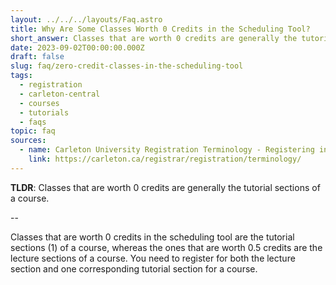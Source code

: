 ```yaml
---
layout: ../../../layouts/Faq.astro
title: Why Are Some Classes Worth 0 Credits in the Scheduling Tool?
short_answer: Classes that are worth 0 credits are generally the tutorial sections of a course.
date: 2023-09-02T00:00:00.000Z
draft: false
slug: faq/zero-credit-classes-in-the-scheduling-tool
tags:
  - registration
  - carleton-central
  - courses
  - tutorials
  - faqs
topic: faq
sources:
  - name: Carleton University Registration Terminology - Registering in Groups, Labs, Tutorials etc.
    link: https://carleton.ca/registrar/registration/terminology/
---
```


**TLDR**: Classes that are worth 0 credits are generally the tutorial sections of a course.

--

Classes that are worth 0 credits in the scheduling tool are the tutorial sections (1) of a course, whereas the ones that are worth 0.5 credits are the lecture sections of a course. You need to register for both the lecture section and one corresponding tutorial section for a course.
